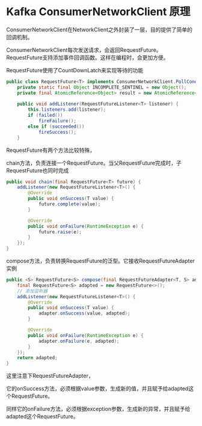 # Kafka ConsumerNetworkClient 原理 #

ConsumerNetworkClient在NetworkClient之外封装了一层，目的提供了简单的回调机制。

ConsumerNetworkClient每次发送请求，会返回RequestFuture。RequestFuture支持添加事件回调函数。这样在编程时，会更加方便。

RequestFuture使用了CountDownLatch来实现等待的功能

```java
public class RequestFuture<T> implements ConsumerNetworkClient.PollCondition {
    private static final Object INCOMPLETE_SENTINEL = new Object();
    private final AtomicReference<Object> result = new AtomicReference<>(INCOMPLETE_SENTINEL);    
    
    public void addListener(RequestFutureListener<T> listener) {
        this.listeners.add(listener);
        if (failed())
            fireFailure();
        else if (succeeded())
            fireSuccess();
    }
```



RequestFuture有两个方法比较特殊，

chain方法，负责连接一个RequestFuture。当父RequestFuture完成时，子RequestFuture也同时完成

```java
public void chain(final RequestFuture<T> future) {
    addListener(new RequestFutureListener<T>() {
        @Override
        public void onSuccess(T value) {
            future.complete(value);
        }

        @Override
        public void onFailure(RuntimeException e) {
            future.raise(e);
        }
    });
}
```



compose方法，负责转换RequestFuture的泛型。它接收RequestFutureAdapter实例

```java
public <S> RequestFuture<S> compose(final RequestFutureAdapter<T, S> adapter) {
    final RequestFuture<S> adapted = new RequestFuture<>();
    // 添加监听器
    addListener(new RequestFutureListener<T>() {
        @Override
        public void onSuccess(T value) {
            adapter.onSuccess(value, adapted);
        }

        @Override
        public void onFailure(RuntimeException e) {
            adapter.onFailure(e, adapted);
        }
    });
    return adapted;
}
```



这里注意下RequestFutureAdapter，

它的onSuccess方法，必须根据value参数，生成新的值，并且赋予给adapted这个RequestFuture。

同样它的onFailure方法，必须根据exception参数，生成新的异常，并且赋予给adapted这个RequestFuture。